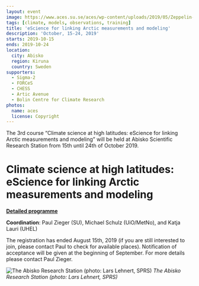 ```yaml
---
layout: event
image: https://www.aces.su.se/aces/wp-content/uploads/2019/05/Zeppelin-850x478.jpg
tags: [climate, models, observations, training]
title: 'eScience for linking Arctic measurements and modeling'
description: 'October, 15-24, 2019'
starts: 2019-10-15
ends: 2019-10-24
location:
  city: Abisko
  region: Kiruna
  country: Sweden
supporters:
  - Sigma-2
  - FORCeS
  - CHESS
  - Artic Avenue
  - Bolin Centre for Climate Research
photos:
  name: aces
  license: Copyright
---
```



The 3rd course “Climate science at high latitudes: eScience for linking Arctic measurements and modeling” will be held at Abisko Scientific Research Station from 15th until 24th of October 2019.

# Climate science at high latitudes: eScience for linking Arctic measurements and modeling

**[Detailed programme](https://github.com/NordicESMhub/NEGI-Abisko-2019/blob/master/content/training/Abisko%20course%20schedule%20short%202019122.pdf)**


**Coordination**: Paul Zieger (SU), Michael Schulz (UiO/MetNo), and Katja Lauri (UHEL)

The registration has ended August 15th, 2019 (if you are still interested to join, please contact Paul to check for available places). Notification of acceptance will be given at the beginning of September. For more details please contact Paul Zieger.


![The Abisko Research Station (photo: Lars Lehnert, SPRS)](https://www.aces.su.se/aces/wp-content/uploads/2019/05/abisko-naturvetenskapliga-station-lars-lehnert.jpg)
*The Abisko Research Station (photo: Lars Lehnert, SPRS)*



